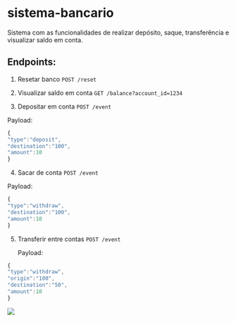 # sistema-bancario

Sistema com as funcionalidades de realizar depósito, saque, transferência e visualizar saldo em conta.

## Endpoints:

1. Resetar banco `POST /reset`

2. Visualizar saldo em conta `GET /balance?account_id=1234`

3. Depositar em conta `POST /event`

Payload:
```javascript
{
"type":"deposit", 
"destination":"100", 
"amount":10
}
```

4. Sacar de conta `POST /event`

Payload:
```javascript
{
"type":"withdraw", 
"destination":"100", 
"amount":10
}
```

5. Transferir entre contas `POST /event`

   Payload:
```javascript
{
"type":"withdraw", 
"origin":"100", 
"destination":"50", 
"amount":10
}
```

![](https://media.giphy.com/media/67ThRZlYBvibtdF9JH/giphy.gif)
